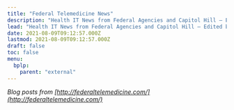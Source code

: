 ```yaml
---
title: "Federal Telemedicine News"
description: "Health IT News from Federal Agencies and Capitol Hill – Edited by Carolyn Bloch"
lead: "Health IT News from Federal Agencies and Capitol Hill – Edited by Carolyn Bloch"
date: 2021-08-09T09:12:57.000Z
lastmod: 2021-08-09T09:12:57.000Z
draft: false
toc: false
menu:
  bplp:
    parent: "external"
---
```


*Blog posts from [http://federaltelemedicine.com/](http://federaltelemedicine.com/)*